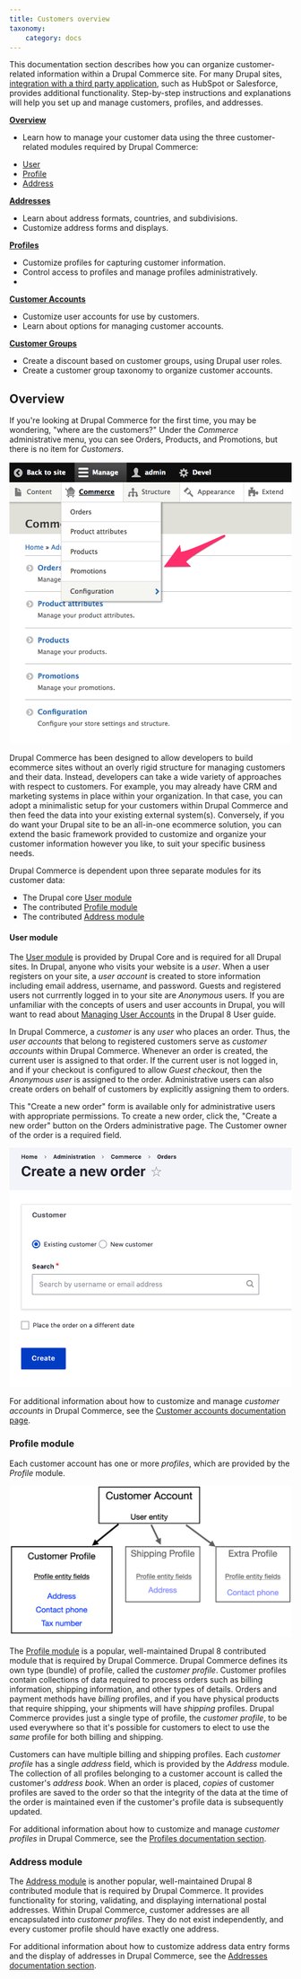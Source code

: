 ```yaml
---
title: Customers overview
taxonomy:
    category: docs
---
```


This documentation section describes how you can organize customer-related information within a Drupal Commerce site. For many Drupal sites, [integration with a third party application], such as HubSpot or Salesforce, provides additional functionality. Step-by-step instructions and explanations will help you set up and manage customers, profiles, and addresses. 

 **[Overview](#overview)**

- Learn how to manage your customer data using the three customer-related modules required by Drupal Commerce:
 * [User]
 * [Profile]
 * [Address]

 **[Addresses](addresses.md)**

- Learn about address formats, countries, and subdivisions.
- Customize address forms and displays.

**[Profiles](../profiles)**

- Customize profiles for capturing customer information.
- Control access to profiles and manage profiles administratively.
- 
**[Customer Accounts](../customer-accounts-groups)**

- Customize user accounts for use by customers.
- Learn about options for managing customer accounts.

**[Customer Groups](../customer-accounts-groups/#customer-groups)**

- Create a discount based on customer groups, using Drupal user roles.
- Create a customer group taxonomy to organize customer accounts.

## Overview
If you're looking at Drupal Commerce for the first time, you may be wondering, "where are the customers?" Under the *Commerce* administrative menu, you can see Orders, Products, and Promotions, but there is no item for *Customers*.

![Commerce administrative menu](../images/overview-1.png)

Drupal Commerce has been designed to allow developers to build ecommerce sites without an overly rigid structure for managing customers and their data. Instead, developers can take a wide variety of approaches with respect to customers. For example, you may already have CRM and marketing systems in place within your organization. In that case, you can adopt a minimalistic setup for your customers within Drupal Commerce and then feed the data into your existing external system(s). Conversely, if you do want your Drupal site to be an all-in-one ecommerce solution, you can extend the basic framework provided to customize and organize your customer information however you like, to suit your specific business needs.

Drupal Commerce is dependent upon three separate modules for its customer data:
- The Drupal core [User module](#user-module)
- The contributed [Profile module](#profile-module)
- The contributed [Address module](#address-module)

#### User module
The [User module] is provided by Drupal Core and is required for all Drupal sites. In Drupal, anyone who visits your website is a *user*. When a user registers on your site, a *user account* is created to store information including email address, username, and password. Guests and registered users not currrently logged in to your site are *Anonymous* users. If you are unfamiliar with the concepts of users and user accounts in Drupal, you will want to read about [Managing User Accounts] in the Drupal 8 User guide.

In Drupal Commerce, a *customer* is any *user* who places an order. Thus, the *user accounts* that belong to registered customers serve as *customer accounts* within Drupal Commerce. Whenever an order is created, the current user is assigned to that order. If the current user is not logged in, and if your checkout is configured to allow *Guest checkout*, then the *Anonymous user* is assigned to the order. Administrative users can also create orders on behalf of customers by explicitly assigning them to orders.

This "Create a new order" form is available only for administrative users with appropriate permissions. To create a new order, click the, "Create a new order" button on the Orders administrative page. The Customer owner of the order is a required field.

![Create order admin page](../images/overview-3.png)


For additional information about how to customize and manage *customer accounts* in Drupal Commerce, see the [Customer accounts documentation page](../customer-accounts-groups/#customer-accounts).

### Profile module

 Each customer account has one or more *profiles*, which are provided by the *Profile* module.

![Data model for Customer accounts and Profiles](../images/overview-4.png)

The [Profile module] is a popular, well-maintained Drupal 8 contributed module that is required by Drupal Commerce. Drupal Commerce defines its own type (bundle) of profile, called the *customer profile*. Customer profiles contain collections of data required to process orders such as billing information, shipping information, and other types of details. Orders and payment methods have *billing* profiles, and if you have physical products that require shipping, your shipments will have *shipping* profiles. Drupal Commerce provides just a single type of profile, the *customer profile*, to be used everywhere so that it's possible for customers to elect to use the *same* profile for both billing and shipping.

Customers can have multiple billing and shipping profiles. Each *customer profile* has a single *address* field, which is provided by the *Address* module. The collection of all profiles belonging to a customer account is called the customer's *address book*. When an order is placed, *copies* of customer profiles are saved to the order so that the integrity of the data at the time of the order is maintained even if the customer's profile data is subsequently updated.

For additional information about how to customize and manage *customer profiles* in Drupal Commerce, see the [Profiles documentation section](../profiles).

### Address module
The [Address module] is another popular, well-maintained Drupal 8 contributed module that is required by Drupal Commerce. It provides functionality for storing, validating, and displaying international postal addresses. Within Drupal Commerce, customer addresses are all encapsulated into *customer profiles*. They do not exist independently, and every customer profile should have exactly one address.

For additional information about how to customize address data entry forms and the display of addresses in Drupal Commerce, see the [Addresses documentation section](../addresses).

[User module]: https://www.drupal.org/docs/8/core/modules/user
[Profile module]: https://www.drupal.org/project/profile
[Address module]: https://www.drupal.org/project/address
[Managing User Accounts]: https://www.drupal.org/docs/user_guide/en/user-chapter.html

[User]: https://www.drupal.org/docs/8/core/modules/user
[Profile]: https://www.drupal.org/project/profile
[Address]: https://www.drupal.org/project/address
[integration with a third party application]: https://medium.com/@ayushjn/drupal-8-and-third-party-integrations-ac7a2ba3e23